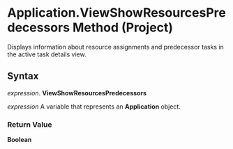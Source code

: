 
# Application.ViewShowResourcesPredecessors Method (Project)

Displays information about resource assignments and predecessor tasks in the active task details view.


## Syntax

 _expression_. **ViewShowResourcesPredecessors**

 _expression_ A variable that represents an **Application** object.


### Return Value

 **Boolean**


